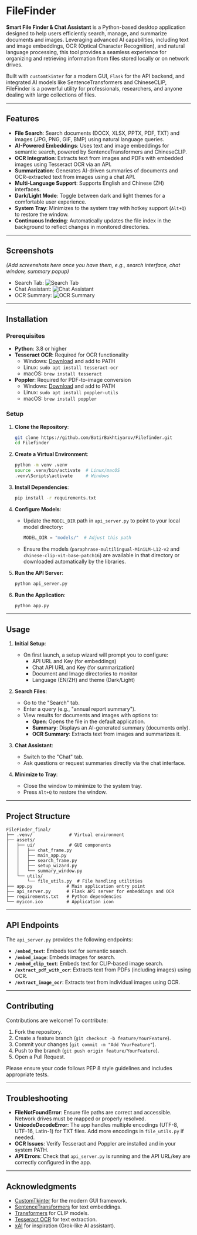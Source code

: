 # FileFinder

**Smart File Finder & Chat Assistant** is a Python-based desktop application designed to help users efficiently search, manage, and summarize documents and images. Leveraging advanced AI capabilities, including text and image embeddings, OCR (Optical Character Recognition), and natural language processing, this tool provides a seamless experience for organizing and retrieving information from files stored locally or on network drives.

Built with `customtkinter` for a modern GUI, `Flask` for the API backend, and integrated AI models like SentenceTransformers and ChineseCLIP, FileFinder is a powerful utility for professionals, researchers, and anyone dealing with large collections of files.

---

## Features

- **File Search**: Search documents (DOCX, XLSX, PPTX, PDF, TXT) and images (JPG, PNG, GIF, BMP) using natural language queries.
- **AI-Powered Embeddings**: Uses text and image embeddings for semantic search, powered by SentenceTransformers and ChineseCLIP.
- **OCR Integration**: Extracts text from images and PDFs with embedded images using Tesseract OCR via an API.
- **Summarization**: Generates AI-driven summaries of documents and OCR-extracted text from images using a chat API.
- **Multi-Language Support**: Supports English and Chinese (ZH) interfaces.
- **Dark/Light Mode**: Toggle between dark and light themes for a comfortable user experience.
- **System Tray**: Minimizes to the system tray with hotkey support (`Alt+Q`) to restore the window.
- **Continuous Indexing**: Automatically updates the file index in the background to reflect changes in monitored directories.

---

## Screenshots

*(Add screenshots here once you have them, e.g., search interface, chat window, summary popup)*

- Search Tab: ![Search Tab](sccreenshots\2.png)
- Chat Assistant: ![Chat Assistant](\\fs0\个人云盘\13116217571\Pictures\Screenshots\4.png)
- OCR Summary: ![OCR Summary](\\fs0\个人云盘\13116217571\Pictures\Screenshots\3.png)

---

## Installation

### Prerequisites

- **Python**: 3.8 or higher
- **Tesseract OCR**: Required for OCR functionality
  - Windows: [Download](https://github.com/UB-Mannheim/tesseract/wiki) and add to PATH
  - Linux: `sudo apt install tesseract-ocr`
  - macOS: `brew install tesseract`
- **Poppler**: Required for PDF-to-image conversion
  - Windows: [Download](https://github.com/oschwartz10612/poppler-windows) and add to PATH
  - Linux: `sudo apt install poppler-utils`
  - macOS: `brew install poppler`

### Setup

1. **Clone the Repository**:
   ```bash
   git clone https://github.com/BotirBakhtiyarov/Filefinder.git
   cd Filefinder
   ```

2. **Create a Virtual Environment**:
   ```bash
   python -m venv .venv
   source .venv/bin/activate  # Linux/macOS
   .venv\Scripts\activate     # Windows
   ```

3. **Install Dependencies**:
   ```bash
   pip install -r requirements.txt
   ```

4. **Configure Models**:
   - Update the `MODEL_DIR` path in `api_server.py` to point to your local model directory:
     ```python
     MODEL_DIR = "models/"  # Adjust this path
     ```
   - Ensure the models (`paraphrase-multilingual-MiniLM-L12-v2` and `chinese-clip-vit-base-patch16`) are available in that directory or downloaded automatically by the libraries.

5. **Run the API Server**:
   ```bash
   python api_server.py
   ```

6. **Run the Application**:
   ```bash
   python app.py
   ```

---

## Usage

1. **Initial Setup**:
   - On first launch, a setup wizard will prompt you to configure:
     - API URL and Key (for embeddings)
     - Chat API URL and Key (for summarization)
     - Document and Image directories to monitor
     - Language (EN/ZH) and theme (Dark/Light)

2. **Search Files**:
   - Go to the "Search" tab.
   - Enter a query (e.g., "annual report summary").
   - View results for documents and images with options to:
     - **Open**: Opens the file in the default application.
     - **Summary**: Displays an AI-generated summary (documents only).
     - **OCR Summary**: Extracts text from images and summarizes it.

3. **Chat Assistant**:
   - Switch to the "Chat" tab.
   - Ask questions or request summaries directly via the chat interface.

4. **Minimize to Tray**:
   - Close the window to minimize to the system tray.
   - Press `Alt+Q` to restore the window.

---

## Project Structure

```
FileFinder_final/
├── .venv/              # Virtual environment
├── assets/
│   ├── ui/             # GUI components
│   │   ├── chat_frame.py
│   │   ├── main_app.py
│   │   ├── search_frame.py
│   │   ├── setup_wizard.py
│   │   └── summary_window.py
│   └── utils/
│       └── file_utils.py  # File handling utilities
├── app.py             # Main application entry point
├── api_server.py      # Flask API server for embeddings and OCR
├── requirements.txt   # Python dependencies
└── myicon.ico         # Application icon
```

---

## API Endpoints

The `api_server.py` provides the following endpoints:

- **`/embed_text`**: Embeds text for semantic search.
- **`/embed_image`**: Embeds images for search.
- **`/embed_clip_text`**: Embeds text for CLIP-based image search.
- **`/extract_pdf_with_ocr`**: Extracts text from PDFs (including images) using OCR.
- **`/extract_image_ocr`**: Extracts text from individual images using OCR.

---

## Contributing

Contributions are welcome! To contribute:

1. Fork the repository.
2. Create a feature branch (`git checkout -b feature/YourFeature`).
3. Commit your changes (`git commit -m "Add YourFeature"`).
4. Push to the branch (`git push origin feature/YourFeature`).
5. Open a Pull Request.

Please ensure your code follows PEP 8 style guidelines and includes appropriate tests.

---

## Troubleshooting

- **FileNotFoundError**: Ensure file paths are correct and accessible. Network drives must be mapped or properly resolved.
- **UnicodeDecodeError**: The app handles multiple encodings (UTF-8, UTF-16, Latin-1) for TXT files. Add more encodings in `file_utils.py` if needed.
- **OCR Issues**: Verify Tesseract and Poppler are installed and in your system PATH.
- **API Errors**: Check that `api_server.py` is running and the API URL/key are correctly configured in the app.

---

## Acknowledgments

- [CustomTkinter](https://github.com/TomSchimansky/CustomTkinter) for the modern GUI framework.
- [SentenceTransformers](https://github.com/UKPLab/sentence-transformers) for text embeddings.
- [Transformers](https://github.com/huggingface/transformers) for CLIP models.
- [Tesseract OCR](https://github.com/tesseract-ocr/tesseract) for text extraction.
- [xAI](https://x.ai) for inspiration (Grok-like AI assistant).
